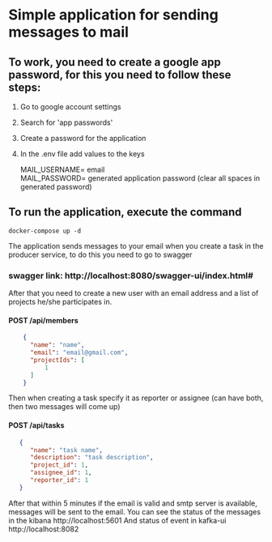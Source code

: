 # Simple application for sending messages to mail

## To work, you need to create a google app password, for this you need to follow these steps:
1. Go to google account settings
2. Search for 'app passwords'
3. Create a password for the application
4. In the .env file add values to the keys

   MAIL_USERNAME= email </br>
   MAIL_PASSWORD= generated application password (clear all spaces in generated password)

## To run the application, execute the command
```text
docker-compose up -d
```

The application sends messages to your email when you create a task in the producer service, to do this you need to go to swagger

### swagger link: http://localhost:8080/swagger-ui/index.html#

After that you need to create a new user with an email address and a list of projects he/she participates in.

#### POST /api/members
```json
    {
      "name": "name",
      "email": "email@gmail.com",
      "projectIds": [
          1
      ]
    } 
   ```

Then when creating a task specify it as reporter or assignee (can have both, then two messages will come up)

#### POST /api/tasks
```json
   {
      "name": "task name",
      "description": "task description",
      "project_id": 1,
      "assignee_id": 1,
      "reporter_id": 1
   }
   ```

After that within 5 minutes if the email is valid and smtp server is available, messages will be sent to the email.
You can see the status of the messages in the kibana http://localhost:5601
And status of event in kafka-ui http://localhost:8082